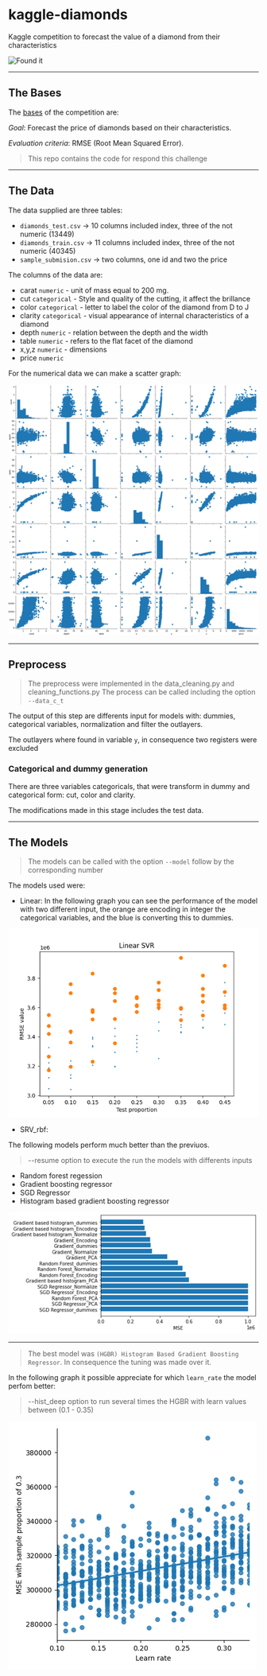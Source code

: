 # kaggle-diamonds

Kaggle competition to forecast the value of a diamond from their characteristics

![Found it](https://461v122bygqy1vf6uy3o7ubf-wpengine.netdna-ssl.com/wp-content/uploads/2020/01/Blood-Diamonds-2006.jpg)

---
## The Bases

The [bases](https://www.kaggle.com/c/diamonds-datamad0320) of the competition are:

*Goal*: Forecast the price of diamonds based on their characteristics.

*Evaluation criteria*: RMSE (Root Mean Squared Error).

>
> This repo contains the code for respond this challenge
>

---
## The Data

The data supplied are three tables:

+ `diamonds_test.csv` -> 10 columns included index, three of the not numeric (13449)
+ `diamonds_train.csv` -> 11 columns included index, three of the not numeric (40345)
+ `sample_submision.csv` -> two columns, one id and two the price

The columns of the data are:

   -  carat `numeric` - unit of mass equal to 200 mg.
   -  cut    `categorical`  - Style and quality of the cutting, it affect the brillance
   -  color  `categorical`  - letter to label the color of the diamond from D to J 
   -  clarity `categorical` - visual appearance of internal characteristics of a diamond
   -  depth   `numeric`     - relation between the depth and the width 
   -  table  `numeric`  - refers to the flat facet of the diamond 
   -  x,y,z `numeric`     - dimensions 
   -  price `numeric`     

For the numerical data we can make a scatter graph:

![graph](output/descrip_var.png)

---
## Preprocess

> The preprocess were implemented in the data_cleaning.py and cleaning_functions.py
> The process can be called including the option `--data_c_t`

The output of this step are differents input for models with: dummies, categorical variables, normalization and filter the outlayers. 

The outlayers where found in variable `y`, in consequence two registers were excluded 

### Categorical and dummy generation

There are three variables categoricals, that were transform in dummy and
categorical form: cut, color and clarity.

The modifications made in this stage includes the test data.

---
## The Models

>
> The models can be called with the option `--model` follow by the corresponding number 
>

The models used were:

- Linear: In the following graph you can see the performance of the model with two different input, the 
orange are encoding in integer the categorical variables, and the blue is converting this to dummies. 

![linear](output/svr_lin_rmse_vs_sample_ne.png)

- SRV_rbf: 

The following models perform much better than the previuos.

> --resume option to execute the run the models with differents inputs

- Random forest regession
- Gradient boosting regressor
- SGD Regressor 
- Histogram based gradient boosting regressor

![result](output/resume.png)

---
> The best model was `(HGBR) Histogram Based Gradient Boosting Regressor`. In consequence the tuning was made over it.

In the following graph it possible appreciate for which `learn_rate` the model perfom better:

> --hist_deep option to run several times the HGBR with learn values between (0.1 - 0.35)

![tuning](output/Hist_Grad.png)


